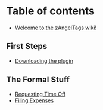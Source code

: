 # Table of contents

* [Welcome to the zAngelTags wiki!](README.md)

## First Steps

* [Downloading the plugin](first-steps/downloading-the-plugin.md)

## The Formal Stuff

* [Requesting Time Off](the-formal-stuff/requesting-time-off.md)
* [Filing Expenses](the-formal-stuff/filing-expenses.md)
